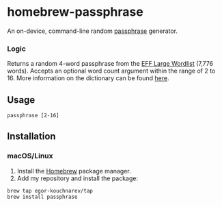 # homebrew-passphrase

An on-device, command-line random [passphrase](https://xkcd.com/936/) generator.

### Logic

Returns a random 4-word passphrase from the [EFF Large Wordlist](https://www.eff.org/files/2016/07/18/eff_large_wordlist.txt) (7,776 words). Accepts an optional word count argument within the range of 2 to 16. More information on the dictionary can be found [here](https://www.eff.org/deeplinks/2016/07/new-wordlists-random-passphrases).

## Usage

```
passphrase [2-16]
```

## Installation

### macOS/Linux

1. Install the [Homebrew](https://brew.sh) package manager.
2. Add my repository and install the package:
   
```
brew tap egor-kouchnarev/tap
brew install passphrase
```
